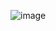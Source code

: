 ![image](https://user-images.githubusercontent.com/55679058/191649951-9d56cd80-aefd-44a4-ae07-f7c549a20bc5.png)
